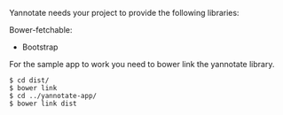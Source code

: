 Yannotate needs your project to provide the following libraries:

Bower-fetchable:
- Bootstrap

For the sample app to work you need to bower link the yannotate library.

```
$ cd dist/
$ bower link
$ cd ../yannotate-app/
$ bower link dist
```
